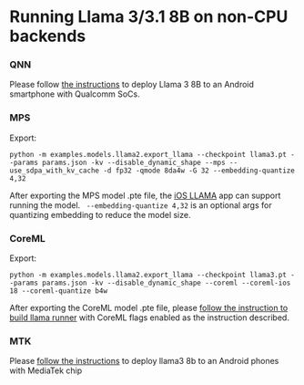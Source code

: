 
# Running Llama 3/3.1 8B on non-CPU backends

### QNN
Please follow [the instructions](https://pytorch.org/executorch/stable/llm/build-run-llama3-qualcomm-ai-engine-direct-backend.html) to deploy Llama 3 8B to an Android smartphone with Qualcomm SoCs.

### MPS
Export:
```
python -m examples.models.llama2.export_llama --checkpoint llama3.pt --params params.json -kv --disable_dynamic_shape --mps --use_sdpa_with_kv_cache -d fp32 -qmode 8da4w -G 32 --embedding-quantize 4,32
```

After exporting the MPS model .pte file, the [iOS LLAMA](https://pytorch.org/executorch/main/llm/llama-demo-ios.html) app can support running the model. ` --embedding-quantize 4,32` is an optional args for quantizing embedding to reduce the model size.

### CoreML
Export:
```
python -m examples.models.llama2.export_llama --checkpoint llama3.pt --params params.json -kv --disable_dynamic_shape --coreml --coreml-ios 18 --coreml-quantize b4w
```

After exporting the CoreML model .pte file, please [follow the instruction to build llama runner](https://github.com/pytorch/executorch/tree/main/examples/models/llama#step-3-run-on-your-computer-to-validate) with CoreML flags enabled as the instruction described.

### MTK
Please [follow the instructions](https://github.com/pytorch/executorch/tree/main/examples/mediatek#llama-example-instructions) to deploy llama3 8b to an Android phones with MediaTek chip
